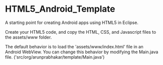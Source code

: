 HTML5_Android_Template
======================

A starting point for creating Android apps using HTML5 in Eclipse.

Create your HTML5 code, and copy the HTML, CSS, and Javascript files to the assets/www folder.

The default behavior is to load the 'assets/www/index.html' file in an Android WebView.  You can change this behavior
by modifying the Main.java file. ('src/org/arunprabhakar/template/Main.java')
